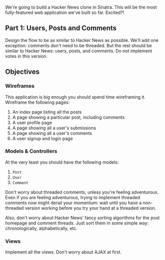 <div class="container">
<div id="challenge" class="row">
<div class="col-sm-8">
<div class="row">
<div class="col-sm-12">
<div class="tab-content">
<div id="body" class="tab-pane fade in active">

We're going to build a Hacker News clone in Sinatra. This will be the most fully-featured web application we've built so far. Excited?!
<h2>Part 1: Users, Posts and Comments</h2>
Design the flow to be as similar to Hacker News as possible. We'll add one exception: comments don't need to be threaded. But the rest should be similar to Hacker News: users, posts, and comments. Do not implement votes in this version.
<h2>Objectives</h2>
<h3>Wireframes</h3>
This application is big enough you should spend time wireframing it. Wireframe the following pages:
<ol>
	<li>An index page listing all the posts</li>
	<li>A page showing a particular post, including comments</li>
	<li>A user profile page</li>
	<li>A page showing all a user's submissions</li>
	<li>A page showing all a user's comments</li>
	<li>A user signup and login page</li>
</ol>
<h3>Models &amp; Controllers</h3>
At the very least you should have the following models:
<ol>
	<li><code>Post</code></li>
	<li><code>User</code></li>
	<li><code>Comment</code></li>
</ol>
Don't worry about threaded comments, unless you're feeling adventurous. Even if you are feeling adventurous, trying to implement threaded comments now might derail your momentum: wait until you have a non-threaded version working before you try your hand at a threaded version.

Also, don't worry about Hacker News' fancy sorting algorithms for the post homepage and comment threads. Just sort them in some simple way: chronologically, alphabetically, etc.
<h3>Views</h3>
Implement all the views. Don't worry about AJAX at first.

</div>
</div>
</div>
</div>
</div>
</div>
</div>
&nbsp;
